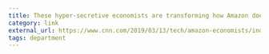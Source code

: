 ```yaml
---
title: These hyper-secretive economists are transforming how Amazon does business - CNN
category: link
external_url: https://www.cnn.com/2019/03/13/tech/amazon-economists/index.html
tags: department
---
```

